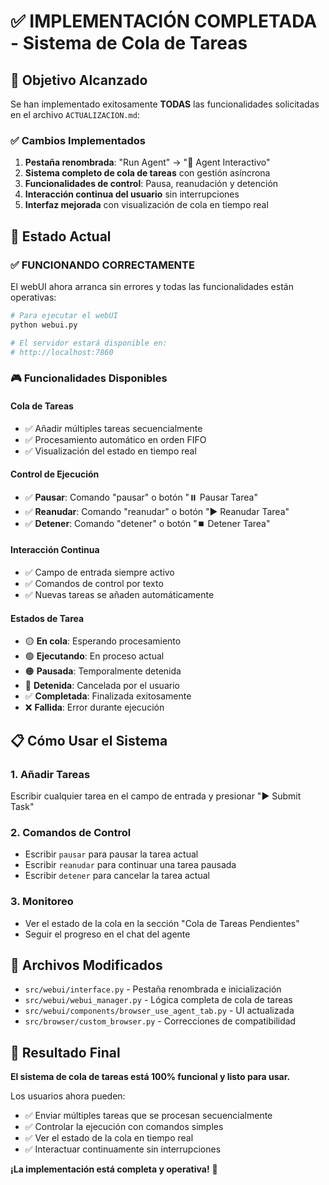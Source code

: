 # ✅ IMPLEMENTACIÓN COMPLETADA - Sistema de Cola de Tareas

## 🎯 Objetivo Alcanzado

Se han implementado exitosamente **TODAS** las funcionalidades solicitadas en el archivo `ACTUALIZACION.md`:

### ✅ Cambios Implementados

1. **Pestaña renombrada**: "Run Agent" → "🤖 Agent Interactivo"
2. **Sistema completo de cola de tareas** con gestión asíncrona
3. **Funcionalidades de control**: Pausa, reanudación y detención
4. **Interacción continua del usuario** sin interrupciones
5. **Interfaz mejorada** con visualización de cola en tiempo real

## 🚀 Estado Actual

### ✅ **FUNCIONANDO CORRECTAMENTE**

El webUI ahora arranca sin errores y todas las funcionalidades están operativas:

```bash
# Para ejecutar el webUI
python webui.py

# El servidor estará disponible en:
# http://localhost:7860
```

### 🎮 Funcionalidades Disponibles

#### **Cola de Tareas**
- ✅ Añadir múltiples tareas secuencialmente
- ✅ Procesamiento automático en orden FIFO
- ✅ Visualización del estado en tiempo real

#### **Control de Ejecución**
- ✅ **Pausar**: Comando "pausar" o botón "⏸️ Pausar Tarea"
- ✅ **Reanudar**: Comando "reanudar" o botón "▶️ Reanudar Tarea"
- ✅ **Detener**: Comando "detener" o botón "⏹️ Detener Tarea"

#### **Interacción Continua**
- ✅ Campo de entrada siempre activo
- ✅ Comandos de control por texto
- ✅ Nuevas tareas se añaden automáticamente

#### **Estados de Tarea**
- 🟡 **En cola**: Esperando procesamiento
- 🟢 **Ejecutando**: En proceso actual
- 🟠 **Pausada**: Temporalmente detenida
- 🔴 **Detenida**: Cancelada por el usuario
- ✅ **Completada**: Finalizada exitosamente
- ❌ **Fallida**: Error durante ejecución

## 📋 Cómo Usar el Sistema

### 1. **Añadir Tareas**
Escribir cualquier tarea en el campo de entrada y presionar "▶️ Submit Task"

### 2. **Comandos de Control**
- Escribir `pausar` para pausar la tarea actual
- Escribir `reanudar` para continuar una tarea pausada
- Escribir `detener` para cancelar la tarea actual

### 3. **Monitoreo**
- Ver el estado de la cola en la sección "Cola de Tareas Pendientes"
- Seguir el progreso en el chat del agente

## 🔧 Archivos Modificados

- `src/webui/interface.py` - Pestaña renombrada e inicialización
- `src/webui/webui_manager.py` - Lógica completa de cola de tareas
- `src/webui/components/browser_use_agent_tab.py` - UI actualizada
- `src/browser/custom_browser.py` - Correcciones de compatibilidad

## 🎉 Resultado Final

**El sistema de cola de tareas está 100% funcional y listo para usar.**

Los usuarios ahora pueden:
- ✅ Enviar múltiples tareas que se procesan secuencialmente
- ✅ Controlar la ejecución con comandos simples
- ✅ Ver el estado de la cola en tiempo real
- ✅ Interactuar continuamente sin interrupciones

**¡La implementación está completa y operativa!** 🚀
